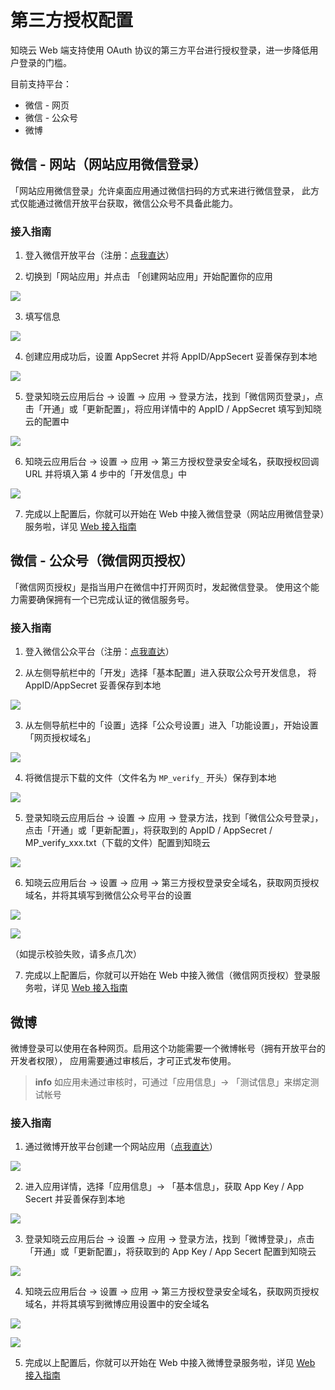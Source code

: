 # 第三方授权配置

知晓云 Web 端支持使用 OAuth 协议的第三方平台进行授权登录，进一步降低用户登录的门槛。

目前支持平台：
* 微信 - 网页
* 微信 - 公众号
* 微博

## 微信 - 网站（网站应用微信登录）

「网站应用微信登录」允许桌面应用通过微信扫码的方式来进行微信登录，
此方式仅能通过微信开放平台获取，微信公众号不具备此能力。

### 接入指南

1. 登入微信开放平台（注册：[点我直达](https://open.weixin.qq.com/cgi-bin/readtemplate?t=regist/regist_tmpl&lang=zh_CN)）

2. 切换到「网站应用」并点击 「创建网站应用」开始配置你的应用

  ![](/images/third-party-auth-config/001.png)

3. 填写信息

  ![](/images/third-party-auth-config/002.png)

4. 创建应用成功后，设置 AppSecret 并将 AppID/AppSecert 妥善保存到本地

  ![](/images/third-party-auth-config/003.png)

5. 登录知晓云应用后台 -> 设置 -> 应用 -> 登录方法，找到「微信网页登录」，点击「开通」或「更新配置」，将应用详情中的 AppID / AppSecret 填写到知晓云的配置中

  ![](/images/third-party-auth-config/weixin_web_setting.png)

6. 知晓云应用后台 -> 设置 -> 应用 -> 第三方授权登录安全域名，获取授权回调 URL 并将填入第 4 步中的「开发信息」中

  ![](/images/third-party-auth-config/weixin_web_domain.png)

7. 完成以上配置后，你就可以开始在 Web 中接入微信登录（网站应用微信登录）服务啦，详见 [Web 接入指南](https://doc.minapp.com/newbies/web.html)

## 微信 - 公众号（微信网页授权）

「微信网页授权」是指当用户在微信中打开网页时，发起微信登录。
使用这个能力需要确保拥有一个已完成认证的微信服务号。

### 接入指南

1. 登入微信公众平台（注册：[点我直达](https://mp.weixin.qq.com/cgi-bin/registermidpage?action=index&lang=zh_CN&token=)）

2. 从左侧导航栏中的「开发」选择「基本配置」进入获取公众号开发信息，
将 AppID/AppSecret 妥善保存到本地

  ![](/images/third-party-auth-config/006.png)

3. 从左侧导航栏中的「设置」选择「公众号设置」进入「功能设置」，开始设置「网页授权域名」

  ![](/images/third-party-auth-config/007.png)

4. 将微信提示下载的文件（文件名为 `MP_verify_` 开头）保存到本地

  ![](/images/third-party-auth-config/008.png)

5. 登录知晓云应用后台 -> 设置 -> 应用 -> 登录方法，找到「微信公众号登录」，点击「开通」或「更新配置」，将获取到的 AppID / AppSecret / MP_verify_xxx.txt（下载的文件）配置到知晓云

  ![](/images/third-party-auth-config/weixin_mp_setting.png)

6. 知晓云应用后台 -> 设置 -> 应用 -> 第三方授权登录安全域名，获取网页授权域名，并将其填写到微信公众号平台的设置

  ![](/images/third-party-auth-config/weixin_mp_domain.png)

  ![](/images/third-party-auth-config/011.png)

  （如提示校验失败，请多点几次）

7. 完成以上配置后，你就可以开始在 Web 中接入微信（微信网页授权）登录服务啦，详见 [Web 接入指南](https://doc.minapp.com/newbies/web.html)

## 微博

微博登录可以使用在各种网页。启用这个功能需要一个微博帐号（拥有开放平台的开发者权限），
应用需要通过审核后，才可正式发布使用。

> **info** 如应用未通过审核时，可通过「应用信息」-> 「测试信息」来绑定测试帐号

### 接入指南

1. 通过微博开放平台创建一个网站应用（[点我直达](https://open.weibo.com/apps/new?sort=web)）

  ![](/images/third-party-auth-config/012.png)

2. 进入应用详情，选择「应用信息」-> 「基本信息」，获取  App Key / App Secert 并妥善保存到本地

  ![](/images/third-party-auth-config/013.png)

3. 登录知晓云应用后台 -> 设置 -> 应用 -> 登录方法，找到「微博登录」，点击「开通」或「更新配置」，将获取到的 App Key / App Secert 配置到知晓云

  ![](/images/third-party-auth-config/weibo_setting.png)

4. 知晓云应用后台 -> 设置 -> 应用 -> 第三方授权登录安全域名，获取网页授权域名，并将其填写到微博应用设置中的安全域名

  ![](/images/third-party-auth-config/weibo_domain.png)

  ![](/images/third-party-auth-config/016.png)

5. 完成以上配置后，你就可以开始在 Web 中接入微博登录服务啦，详见 [Web 接入指南](https://doc.minapp.com/newbies/web.html)






